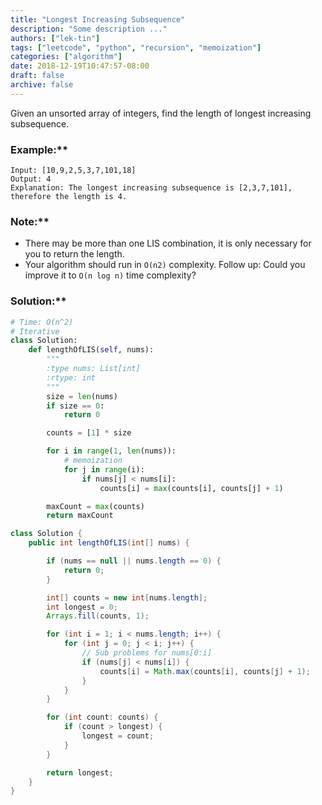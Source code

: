 ```yaml
---
title: "Longest Increasing Subsequence"
description: "Some description ..."
authors: ["lek-tin"]
tags: ["leetcode", "python", "recursion", "memoization"]
categories: ["algorithm"]
date: 2018-12-19T10:47:57-08:00
draft: false
archive: false
---
```

Given an unsorted array of integers, find the length of longest increasing subsequence.

### Example:**
```
Input: [10,9,2,5,3,7,101,18]
Output: 4 
Explanation: The longest increasing subsequence is [2,3,7,101], therefore the length is 4. 
```
### Note:**
- There may be more than one LIS combination, it is only necessary for you to return the length.
- Your algorithm should run in `O(n2)` complexity.
Follow up: Could you improve it to `O(n log n)` time complexity?
### Solution:**
```python
# Time: O(n^2)
# Iterative
class Solution:
    def lengthOfLIS(self, nums):
        """
        :type nums: List[int]
        :rtype: int
        """
        size = len(nums)
        if size == 0:
            return 0

        counts = [1] * size

        for i in range(1, len(nums)):
            # memoization
            for j in range(i):
                if nums[j] < nums[i]:
                    counts[i] = max(counts[i], counts[j] + 1)

        maxCount = max(counts)
        return maxCount
```
```java
class Solution {
    public int lengthOfLIS(int[] nums) {

        if (nums == null || nums.length == 0) {
            return 0;
        }

        int[] counts = new int[nums.length];
        int longest = 0;
        Arrays.fill(counts, 1);

        for (int i = 1; i < nums.length; i++) {
            for (int j = 0; j < i; j++) {
                // Sub problems for nums[0:i]
                if (nums[j] < nums[i]) {
                    counts[i] = Math.max(counts[i], counts[j] + 1);
                }
            }
        }

        for (int count: counts) {
            if (count > longest) {
                longest = count;
            }
        }

        return longest;
    }
}
```